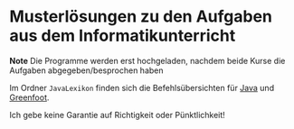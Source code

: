 # Musterlösungen zu den Aufgaben aus dem Informatikunterricht

**Note**
Die Programme werden erst hochgeladen, nachdem beide Kurse die Aufgaben abgegeben/besprochen haben

Im Ordner ```JavaLexikon``` finden sich die Befehlsübersichten für [Java](https://github.com/Willileo24/Informatikunterricht/blob/master/JavaLexikon/JavaBefehle.md) und [Greenfoot](https://github.com/Willileo24/Informatikunterricht/blob/master/JavaLexikon/GreenfootBefehle.md).

Ich gebe keine Garantie auf Richtigkeit oder Pünktlichkeit!